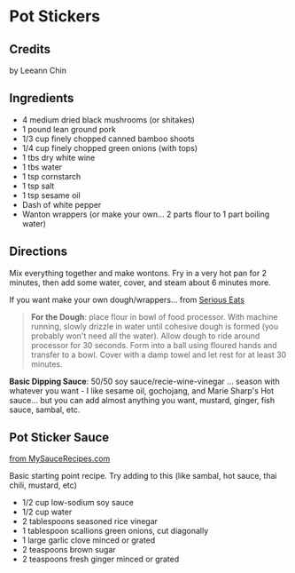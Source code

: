 # Pot Stickers 

## Credits

by Leeann Chin

## Ingredients

- 4 medium dried black mushrooms (or shitakes)
- 1 pound lean ground pork
- 1/3 cup finely chopped canned bamboo shoots
- 1/4 cup finely chopped green onions (with tops)
- 1 tbs dry white wine
- 1 tbs water
- 1 tsp cornstarch
- 1 tsp salt
- 1 tsp sesame oil
- Dash of white pepper
- Wanton wrappers (or make your own... 2 parts flour to 1 part boiling water)

## Directions

Mix everything together and make wontons. Fry in a very hot pan for 2 minutes, then add some water, cover, and steam about 6 minutes more.

If you want make your own dough/wrappers... from [Serious Eats](https://www.seriouseats.com/pork-and-leek-dumplings-with-homemade-wrapper)

> **For the Dough**: place flour in bowl of food processor. With machine running, slowly drizzle in water until cohesive dough is formed (you probably won't need all the water). Allow dough to ride around processor for 30 seconds. Form into a ball using floured hands and transfer to a bowl. Cover with a damp towel and let rest for at least 30 minutes.

**Basic Dipping Sauce**: 50/50 soy sauce/recie-wine-vinegar ... season with whatever you want - I like sesame oil, gochojang, and Marie Sharp's Hot sauce... but you can add almost anything you want, mustard, ginger, fish sauce, sambal, etc.

## Pot Sticker Sauce 

[from MySauceRecipes.com](https://mysaucerecipes.com/pot-sticker-sauce/)

Basic starting point recipe. Try adding to this (like sambal, hot sauce, thai
chili, mustard, etc)

- 1/2 cup low-sodium soy sauce
- 1/2 cup water
- 2 tablespoons seasoned rice vinegar
- 1 tablespoon scallions green onions, cut diagonally
- 1 large garlic clove minced or grated
- 2 teaspoons brown sugar
- 2 teaspoons fresh ginger minced or grated

